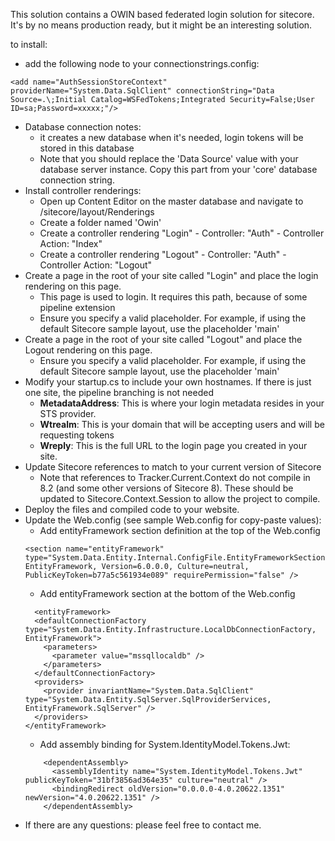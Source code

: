This solution contains a OWIN based federated login solution for sitecore. It's by no means production ready, but it might be an interesting
solution.

to install:

* add the following node to your connectionstrings.config:  
```
<add name="AuthSessionStoreContext" providerName="System.Data.SqlClient" connectionString="Data Source=.\;Initial Catalog=WSFedTokens;Integrated Security=False;User ID=sa;Password=xxxxx;"/>
```
* Database connection notes:
  * it creates a new database when it's needed, login tokens will be stored in this database
  * Note that you should replace the 'Data Source' value with your database server instance. Copy this part from your 'core' database connection string.
* Install controller renderings:
  * Open up Content Editor on the master database and navigate to /sitecore/layout/Renderings 
  * Create a folder named 'Owin'
  * Create a controller rendering "Login" - Controller: "Auth" - Controller Action: "Index"
  * Create a controller rendering "Logout" - Controller: "Auth" - Controller Action: "Logout"
* Create a page in the root of your site called "Login" and place the login rendering on this page.
  * This page is used to login. It requires this path, because of some pipeline extension
  * Ensure you specify a valid placeholder. For example, if using the default Sitecore sample layout, use the placeholder 'main'
* Create a page in the root of your site called "Logout" and place the Logout rendering on this page. 
  * Ensure you specify a valid placeholder. For example, if using the default Sitecore sample layout, use the placeholder 'main'
* Modify your startup.cs to include your own hostnames. If there is just one site, the pipeline branching is not needed
  * **MetadataAddress**: This is where your login metadata resides in your STS provider.
  * **Wtrealm**: This is your domain that will be accepting users and will be requesting tokens
  * **Wreply**: This is the full URL to the login page you created in your site.
* Update Sitecore references to match to your current version of Sitecore
  * Note that references to Tracker.Current.Context do not compile in 8.2 (and some other versions of Sitecore 8). These should be updated to Sitecore.Context.Session to allow the project to compile.
* Deploy the files and compiled code to your website.
* Update the Web.config (see sample Web.config for copy-paste values):
  * Add entityFramework section definition at the top of the Web.config
  ```
  <section name="entityFramework" type="System.Data.Entity.Internal.ConfigFile.EntityFrameworkSection, EntityFramework, Version=6.0.0.0, Culture=neutral, PublicKeyToken=b77a5c561934e089" requirePermission="false" />
  ```
  * Add entityFramework section at the bottom of the Web.config
  ```
    <entityFramework>
    <defaultConnectionFactory type="System.Data.Entity.Infrastructure.LocalDbConnectionFactory, EntityFramework">
      <parameters>
        <parameter value="mssqllocaldb" />
      </parameters>
    </defaultConnectionFactory>
    <providers>
      <provider invariantName="System.Data.SqlClient" type="System.Data.Entity.SqlServer.SqlProviderServices, EntityFramework.SqlServer" />
    </providers>
  </entityFramework>
  ```
  * Add assembly binding for System.IdentityModel.Tokens.Jwt:
  ```
      <dependentAssembly>
        <assemblyIdentity name="System.IdentityModel.Tokens.Jwt" publicKeyToken="31bf3856ad364e35" culture="neutral" />
        <bindingRedirect oldVersion="0.0.0.0-4.0.20622.1351" newVersion="4.0.20622.1351" />
      </dependentAssembly>
  ```
* If there are any questions: please feel free to contact me.
